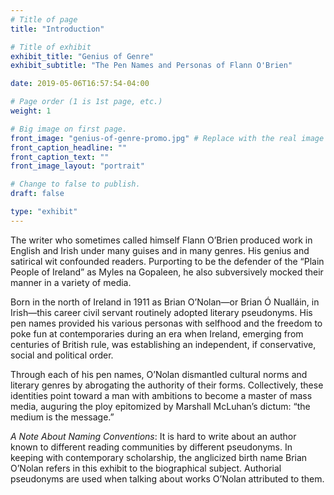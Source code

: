 ```yaml
---
# Title of page
title: "Introduction"

# Title of exhibit
exhibit_title: "Genius of Genre"
exhibit_subtitle: "The Pen Names and Personas of Flann O'Brien"

date: 2019-05-06T16:57:54-04:00

# Page order (1 is 1st page, etc.)
weight: 1

# Big image on first page.
front_image: "genius-of-genre-promo.jpg" # Replace with the real image
front_caption_headline: ""
front_caption_text: ""
front_image_layout: "portrait"

# Change to false to publish.
draft: false

type: "exhibit"
---
```

The writer who sometimes called himself Flann O’Brien produced work in English and Irish under many guises and in many genres. His genius and satirical wit confounded readers. Purporting to be the defender of the “Plain People of Ireland” as Myles na Gopaleen, he also subversively mocked their manner in a variety of media.

Born in the north of Ireland in 1911 as Brian O’Nolan—or Brian Ó Nualláin, in Irish—this career civil servant routinely adopted literary pseudonyms. His pen names provided his various personas with selfhood and the freedom to poke fun at contemporaries during an era when Ireland, emerging from centuries of British rule, was establishing an independent, if conservative, social and political order.

Through each of his pen names, O’Nolan dismantled cultural norms and literary genres by abrogating the authority of their forms. Collectively, these identities point toward a man with ambitions to become a master of mass media, auguring the ploy epitomized by Marshall McLuhan’s dictum: “the medium is the message.”

*A Note About Naming Conventions*: It is hard to write about an author known to different reading communities by different pseudonyms. In keeping with contemporary scholarship, the anglicized birth name Brian O’Nolan refers in this exhibit to the biographical subject. Authorial pseudonyms are used when talking about works O’Nolan attributed to them.
